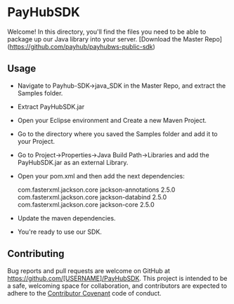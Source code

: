 # PayHubSDK

Welcome! In this directory, you'll find the files you need to be able to package up our Java library into your server. 
[Download the Master Repo] (https://github.com/payhub/payhubws-public-sdk)

## Usage
* Navigate to Payhub-SDK->java_SDK in the Master Repo, and extract the Samples folder.
* Extract PayHubSDK.jar
* Open your Eclipse environment and Create a new Maven Project.
* Go to the directory where you saved the Samples folder and add it to your Project.
* Go to Project->Properties->Java Build Path->Libraries and add the PayHubSDK.jar as an external Library.
* Open your pom.xml and then add the next dependencies:

	<dependency>
		<groupId>com.fasterxml.jackson.core</groupId>
		<artifactId>jackson-annotations</artifactId>
		<version>2.5.0</version>
	</dependency>
	<dependency>
		<groupId>com.fasterxml.jackson.core</groupId>
		<artifactId>jackson-databind</artifactId>
		<version>2.5.0</version>
	</dependency>
	<dependency>
		<groupId>com.fasterxml.jackson.core</groupId>
		<artifactId>jackson-core</artifactId>
		<version>2.5.0</version>
	</dependency>

* Update the maven dependencies.
* You're ready to use our SDK.

## Contributing

Bug reports and pull requests are welcome on GitHub at https://github.com/[USERNAME]/PayHubSDK. This project is intended to be a safe, welcoming space for collaboration, and contributors are expected to adhere to the [Contributor Covenant](contributor-covenant.org) code of conduct.

